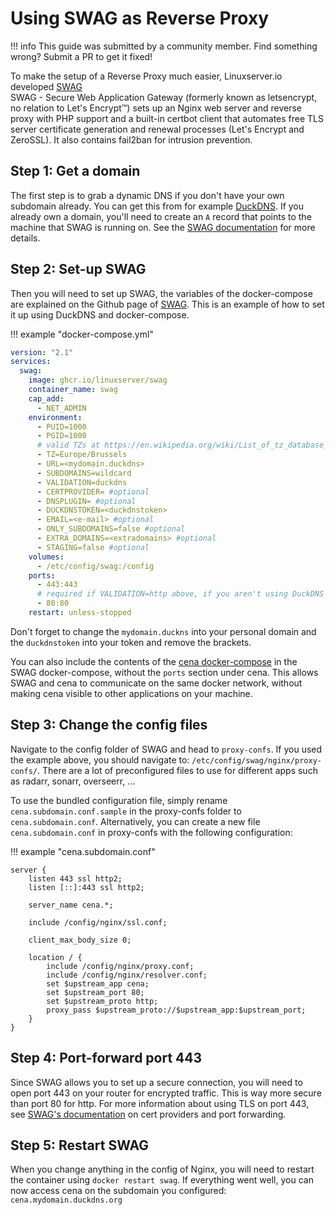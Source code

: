 # Using SWAG as Reverse Proxy

!!! info
This guide was submitted by a community member. Find something wrong? Submit a PR to get it fixed!

To make the setup of a Reverse Proxy much easier, Linuxserver.io developed [SWAG](https://github.com/linuxserver/docker-swag)  
SWAG - Secure Web Application Gateway (formerly known as letsencrypt, no relation to Let's Encrypt™) sets up an Nginx web server and reverse proxy with PHP support and a built-in certbot client that automates free TLS server certificate generation and renewal processes (Let's Encrypt and ZeroSSL). It also contains fail2ban for intrusion prevention.

## Step 1: Get a domain

The first step is to grab a dynamic DNS if you don't have your own subdomain already. You can get this from for example [DuckDNS](https://www.duckdns.org).
If you already own a domain, you'll need to create an `A` record that points to the machine that SWAG is running on. See
the [SWAG documentation](https://docs.linuxserver.io/general/swag#create-container-via-http-validation) for more details.

## Step 2: Set-up SWAG

Then you will need to set up SWAG, the variables of the docker-compose are explained on the Github page of [SWAG](https://github.com/linuxserver/docker-swag).
This is an example of how to set it up using DuckDNS and docker-compose.

!!! example "docker-compose.yml"

```yaml
version: "2.1"
services:
  swag:
    image: ghcr.io/linuxserver/swag
    container_name: swag
    cap_add:
      - NET_ADMIN
    environment:
      - PUID=1000
      - PGID=1000
      # valid TZs at https://en.wikipedia.org/wiki/List_of_tz_database_time_zones
      - TZ=Europe/Brussels
      - URL=<mydomain.duckdns>
      - SUBDOMAINS=wildcard
      - VALIDATION=duckdns
      - CERTPROVIDER= #optional
      - DNSPLUGIN= #optional
      - DUCKDNSTOKEN=<duckdnstoken>
      - EMAIL=<e-mail> #optional
      - ONLY_SUBDOMAINS=false #optional
      - EXTRA_DOMAINS=<extradomains> #optional
      - STAGING=false #optional
    volumes:
      - /etc/config/swag:/config
    ports:
      - 443:443
      # required if VALIDATION=http above, if you aren't using DuckDNS
      - 80:80
    restart: unless-stopped
```

Don't forget to change the `mydomain.duckns` into your personal domain and the `duckdnstoken` into your token and remove the brackets.

You can also include the contents of the [cena docker-compose](cena/documentation/getting-started/install/#docker-compose-with-sqlite) in the SWAG
docker-compose, without the `ports` section under cena. This allows SWAG and cena to communicate on the same docker network, without
making cena visible to other applications on your machine.

## Step 3: Change the config files

Navigate to the config folder of SWAG and head to `proxy-confs`. If you used the example above, you should navigate to: `/etc/config/swag/nginx/proxy-confs/`.
There are a lot of preconfigured files to use for different apps such as radarr, sonarr, overseerr, ...

To use the bundled configuration file, simply rename `cena.subdomain.conf.sample` in the proxy-confs folder to `cena.subdomain.conf`.
Alternatively, you can create a new file `cena.subdomain.conf` in proxy-confs with the following configuration:

!!! example "cena.subdomain.conf"

```nginx
server {
    listen 443 ssl http2;
    listen [::]:443 ssl http2;

    server_name cena.*;

    include /config/nginx/ssl.conf;

    client_max_body_size 0;

    location / {
        include /config/nginx/proxy.conf;
        include /config/nginx/resolver.conf;
        set $upstream_app cena;
        set $upstream_port 80;
        set $upstream_proto http;
        proxy_pass $upstream_proto://$upstream_app:$upstream_port;
    }
}
```

## Step 4: Port-forward port 443

Since SWAG allows you to set up a secure connection, you will need to open port 443 on your router for encrypted traffic. This is way more secure than port 80 for http. For more information about using TLS on port 443, see [SWAG's documentation](https://docs.linuxserver.io/general/swag#cert-provider-lets-encrypt-vs-zerossl) on cert providers and port forwarding.

## Step 5: Restart SWAG

When you change anything in the config of Nginx, you will need to restart the container using `docker restart swag`.
If everything went well, you can now access cena on the subdomain you configured: `cena.mydomain.duckdns.org`
